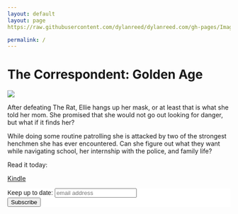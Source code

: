 ```yaml
---
layout: default
layout: page
https://raw.githubusercontent.com/dylanreed/dylanreed.com/gh-pages/Images/Squirrel-Stack.png

permalink: /
---
```

<h1> The Correspondent: Golden Age</h1>
<a href = "http://dylan.la/2gX082Q">
<img src = "https://raw.githubusercontent.com/dylanreed/dylanreed.com/gh-pages/Images/Golden-Age-Mock.png" link = "http://dylan.la/2gX082Q">
</a> 

After defeating The Rat, Ellie hangs up her mask, or at least that is what she told her mom. She promised that she would not go out looking for danger, but what if it finds her?

While doing some routine patrolling she is attacked by two of the strongest henchmen she has ever encountered. Can she figure out what they want while navigating school, her internship with the police, and family life?

Read it today:

[Kindle](http://dylan.la/2gX082Q)

<!-- Begin MailChimp Signup Form -->
<link href="//cdn-images.mailchimp.com/embedcode/slim-081711.css" rel="stylesheet" type="text/css">
<style type="text/css">
	#mc_embed_signup{background:#fff; clear:left; font:14px Helvetica,Arial,sans-serif; }
	/* Add your own MailChimp form style overrides in your site stylesheet or in this style block.
	   We recommend moving this block and the preceding CSS link to the HEAD of your HTML file. */
</style>
<div id="mc_embed_signup">
<form action="//dylanreed.us12.list-manage.com/subscribe/post?u=aef49e9bc6220b93bcd835967&amp;id=82299a5c9f" method="post" id="mc-embedded-subscribe-form" name="mc-embedded-subscribe-form" class="validate" target="_blank" novalidate>
    <div id="mc_embed_signup_scroll">
	<label for="mce-EMAIL">Keep up to date:</label>
	<input type="email" value="" name="EMAIL" class="email" id="mce-EMAIL" placeholder="email address" required>
    <!-- real people should not fill this in and expect good things - do not remove this or risk form bot signups-->
    <div style="position: absolute; left: -5000px;" aria-hidden="true"><input type="text" name="b_aef49e9bc6220b93bcd835967_82299a5c9f" tabindex="-1" value=""></div>
    <div class="clear"><input type="submit" value="Subscribe" name="subscribe" id="mc-embedded-subscribe" class="button"></div>
    </div>
</form>
</div>

<!--End mc_embed_signup-->